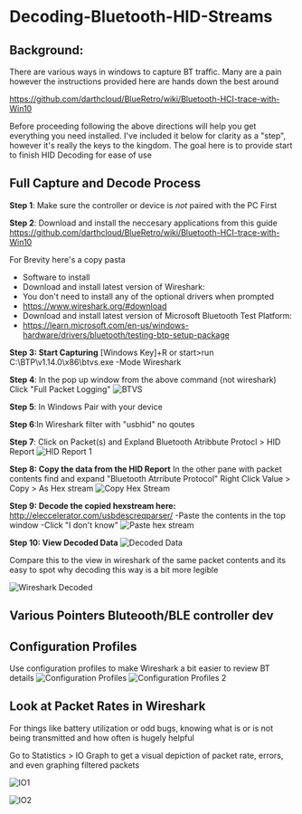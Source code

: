 # Decoding-Bluetooth-HID-Streams #

## **Background:** ##
There are various ways in windows to capture BT traffic. Many are a pain however the instructions provided here are hands down the best around

https://github.com/darthcloud/BlueRetro/wiki/Bluetooth-HCI-trace-with-Win10

Before proceeding following the above directions will help you get everything you need installed.  I've included it below for clarity as a "step", however it's really the keys to the kingdom. The goal here is to provide start to finish HID Decoding for ease of use


## Full Capture and Decode Process ##
**Step 1**: 
Make sure the controller or device is *not* paired with the PC First


**Step 2**:
Download and install the neccesary applications from this guide
https://github.com/darthcloud/BlueRetro/wiki/Bluetooth-HCI-trace-with-Win10

For Brevity here's a copy pasta
 - Software to install
 - Download and install latest version of Wireshark:
 - You don't need to install any of the optional drivers when prompted
 - https://www.wireshark.org/#download
 - Download and install latest version of Microsoft Bluetooth Test Platform:
- https://learn.microsoft.com/en-us/windows-hardware/drivers/bluetooth/testing-btp-setup-package


**Step 3: Start Capturing**
[Windows Key]+R or start>run
C:\BTP\v1.14.0\x86\btvs.exe -Mode Wireshark


**Step 4**: In the pop up window from the above command (not wireshark) Click "Full Packet Logging"
![BTVS](https://i.imgur.com/t27w91v.jpeg)

**Step 5**: In Windows Pair with your device 

**Step 6**:In Wireshark filter with "usbhid" no qoutes

**Step 7**: Click on Packet(s) and Expland Bluetooth Atribbute Protocl > HID Report
![HID Report 1](https://i.imgur.com/Ypb0K31.jpeg)

**Step 8: Copy the data from the HID Report**
In the other pane with packet contents find and expand "Bluetooth Atrribute Protocol"
Right Click Value > Copy > As Hex stream
![Copy Hex Stream](https://i.imgur.com/8wULkem.jpeg)

**Step 9: Decode the copied hexstream here:**
http://eleccelerator.com/usbdescreqparser/
-Paste the contents in the top window
-Click "I don't know" 
![Paste hex stream](https://i.imgur.com/AyYLLPd.jpeg)

**Step 10: View Decoded Data**
![Decoded Data](https://i.imgur.com/JV7gx3m.jpeg)

Compare this to the view in wireshark of the same packet contents and its easy to spot why decoding this way is a bit more legible 

![Wireshark Decoded](https://i.imgur.com/IP6XjNb.jpeg)



## **Various Pointers Bluteooth/BLE controller dev** ##

## **Configuration Profiles** ##
Use configuration profiles to make Wireshark a bit easier to review BT details
![Configuration Profiles](https://i.imgur.com/JVUuGcA.jpeg)
![Configuration Profiles 2](https://i.imgur.com/QYNDyfj.jpeg)


## **Look at Packet Rates in Wireshark** ##
For things like battery utilization or odd bugs, knowing what is or is not being transmitted and how often is hugely helpful

Go to Statistics > IO Graph to get a visual depiction of packet rate, errors, and even graphing filtered packets

![IO1](https://i.imgur.com/Rv4AxBw.jpeg)

![IO2](https://i.imgur.com/p9G5ljB.jpeg)
